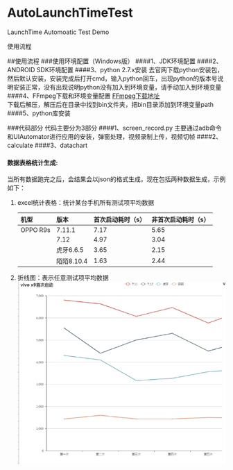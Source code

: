 
# AutoLaunchTimeTest
LaunchTime Automoatic Test Demo

使用流程

##使用流程
###使用环境配置（Windows版）
####1、JDK环境配置
####2、ANDROID SDK环境配置
####3、python 2.7.x安装
去官网下载python安装包，然后默认安装，安装完成后打开cmd，输入python回车，出现python的版本号说明安装正常，没有出现说明python没有加入到环境变量，请手动加入到环境变量
####4、FFmpeg下载和环境变量配置
[FFmpeg下载地址](https://www.ffmpeg.org/download.html#build-windows "Markdown")   
下载后解压，解压后在目录中找到bin文件夹，把bin目录添加到环境变量path
####5、python库安装


###代码部分
代码主要分为3部分
####1、screen_record.py
主要通过adb命令和UIAutomator进行应用的安装，弹窗处理，视频录制上传，视频切帧
####2、calculate
####3、datachart

#### 数据表格统计生成:
当所有数据跑完之后，会结果会以json的格式生成，现在包括两种数据生成，示例如下：
1. excel统计表格：统计某台手机所有测试项平均数据

	|机型 | 版本 | 首次启动耗时（s） |非首次启动耗时（s）|
	|---------|---------|---------|---------|
	|OPPO R9s | 7.11.1 | 7.17 |5.65 |
	| | 7.12 | 4.97|3.04|
	| | 虎牙6.6.5 | 3.65 |2.15 |
	| |陌陌8.10.4 | 1.63 |2.44|
     
2. 折线图：表示任意测试项平均数据
	![折线图示例](https://github.com/hutcwp/img-floder/blob/master/line.png)

